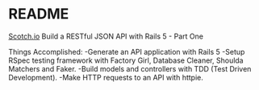 # README
[Scotch.io](https://scotch.io/tutorials/build-a-restful-json-api-with-rails-5-part-one)
Build a RESTful JSON API with Rails 5 - Part One

Things Accomplished:
-Generate an API application with Rails 5
-Setup RSpec testing framework with Factory Girl, Database Cleaner, Shoulda Matchers and Faker.
-Build models and controllers with TDD (Test Driven Development).
-Make HTTP requests to an API with httpie.
